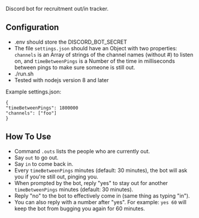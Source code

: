 Discord bot for recruitment out/in tracker.

 ## Configuration

 - .env should store the DISCORD_BOT_SECRET
 - The file `settings.json` should have an Object with two properties: `channels` is an Array of strings of the channel names (without #) to listen on, and `timeBetweenPings` is a Number of the time in milliseconds between pings to make sure someone is still out.
 - ./run.sh
 - Tested with nodejs version 8 and later
 
 Example settings.json:
 
 ```
 {
 "timeBetweenPings": 1800000
 "channels": ["foo"]
 }
 ```

 ## How To Use

 - Command `.outs` lists the people who are currently out.
 - Say `out` to go out.
 - Say `in` to come back in.
 - Every `timeBetweenPings` minutes (default: 30 minutes), the bot will ask you if you're still out, pinging you.
 - When prompted by the bot, reply "yes" to stay out for another `timeBetweenPings` minutes (default: 30 minutes).
 - Reply "no" to the bot to effectively come in (same thing as typing "in").
 - You can also reply with a number after "yes". For example: `yes 60` will keep the bot from bugging you again for 60 minutes.

